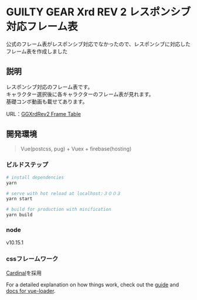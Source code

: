 # GUILTY GEAR Xrd REV 2 レスポンシブ対応フレーム表
公式のフレーム表がレスポンシブ対応でなかったので、レスポンシブに対応したフレーム表を作成しました

## 説明  
レスポンシブ対応のフレーム表です。  
キャラクター選択後に各キャラクターのフレーム表が見れます。  
基礎コンボ動画も載せてあります。

URL：[GGXrdRev2 Frame Table](https://ggxrdrev2-frametable.firebaseapp.com/)

## 開発環境
> Vue(postcss, pug) + Vuex + firebase(hosting)

### ビルドステップ
``` bash
# install dependencies
yarn

# serve with hot reload at localhost:３００３
yarn start

# build for production with minification
yarn build
```

### node
v10.15.1

### cssフレームワーク 
[Cardinal](https://cardinalcss.com/)を採用

For a detailed explanation on how things work, check out the [guide](http://vuejs-templates.github.io/webpack/) and [docs for vue-loader](http://vuejs.github.io/vue-loader).
